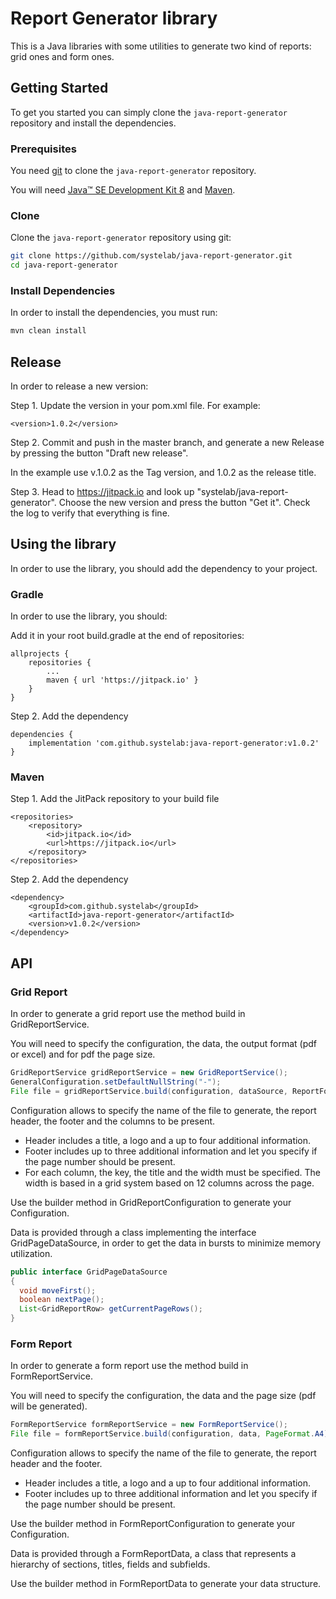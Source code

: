 
# Report Generator library

This is a Java libraries with some utilities to generate two kind of reports: grid ones and form ones.

## Getting Started

To get you started you can simply clone the `java-report-generator` repository and install the dependencies.

### Prerequisites

You need [git][git] to clone the `java-report-generator` repository.

You will need [Java™ SE Development Kit 8][jdk-download] and [Maven][maven].

### Clone

Clone the `java-report-generator` repository using git:

```bash
git clone https://github.com/systelab/java-report-generator.git
cd java-report-generator
```

### Install Dependencies

In order to install the dependencies, you must run:

```bash
mvn clean install
```

## Release

In order to release a new version:

Step 1. Update the version in your pom.xml file. For example:

```
<version>1.0.2</version>
```

Step 2. Commit and push in the master branch, and generate a new Release by pressing the button "Draft new release".

In the example use v.1.0.2 as the Tag version, and 1.0.2 as the release title.

Step 3. Head to https://jitpack.io and look up "systelab/java-report-generator". Choose the new version and press the button "Get it". Check the log to verify that everything is fine.


## Using the library

In order to use the library, you should add the dependency to your project.

### Gradle

In order to use the library, you should:

Add it in your root build.gradle at the end of repositories:

```
allprojects {
    repositories {
        ...
        maven { url 'https://jitpack.io' }
    }
}
```

Step 2. Add the dependency

```
dependencies {
    implementation 'com.github.systelab:java-report-generator:v1.0.2'
}
```

### Maven

Step 1. Add the JitPack repository to your build file

```
<repositories>
    <repository>
        <id>jitpack.io</id>
        <url>https://jitpack.io</url>
    </repository>
</repositories>
```

Step 2. Add the dependency

```
<dependency>
    <groupId>com.github.systelab</groupId>
    <artifactId>java-report-generator</artifactId>
    <version>v1.0.2</version>
</dependency>
```

## API

### Grid Report

In order to generate a grid report use the method build in GridReportService.

You will need to specify the configuration, the data, the output format (pdf or excel) and for pdf the page size.

```java
GridReportService gridReportService = new GridReportService();
GeneralConfiguration.setDefaultNullString("-");
File file = gridReportService.build(configuration, dataSource, ReportFormat.PDF, PageFormat.A4);
```

Configuration allows to specify the name of the file to generate, the report header, the footer and the columns to be present.

- Header includes a title, a logo and a up to four additional information.
- Footer includes up to three additional information and let you specify if the page number should be present.
- For each column, the key, the title and the width must be specified. The width is based in a grid system based on 12 columns across the page.

Use the builder method in GridReportConfiguration to generate your Configuration.

Data is provided through a class implementing the interface GridPageDataSource, in order to get the data in bursts to minimize memory utilization.

```java
public interface GridPageDataSource 
{
  void moveFirst();
  boolean nextPage();
  List<GridReportRow> getCurrentPageRows();
}
```

### Form Report

In order to generate a form report use the method build in FormReportService.

You will need to specify the configuration, the data and the page size (pdf will be generated).

```java
FormReportService formReportService = new FormReportService();
File file = formReportService.build(configuration, data, PageFormat.A4);
```

Configuration allows to specify the name of the file to generate, the report header and the footer.

- Header includes a title, a logo and a up to four additional information.
- Footer includes up to three additional information and let you specify if the page number should be present.

Use the builder method in FormReportConfiguration to generate your Configuration.

Data is provided through a FormReportData, a class that represents a hierarchy of sections, titles, fields and subfields.

Use the builder method in FormReportData to generate your data structure.


[git]: https://git-scm.com/
[archunit]: https://www.archunit.org/
[maven]: https://maven.apache.org/download.cgi
[jdk-download]: http://www.oracle.com/technetwork/java/javase/downloads
[JEE]: http://www.oracle.com/technetwork/java/javaee/tech/index.html
[junit]: https://junit.org/junit5/



